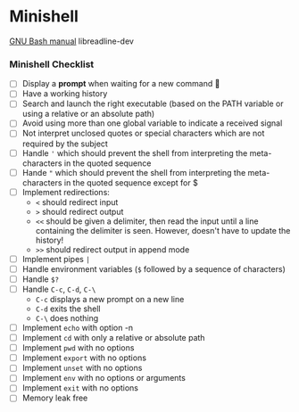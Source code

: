 # Minishell
[GNU Bash manual](https://www.gnu.org/savannah-checkouts/gnu/bash/manual/)
libreadline-dev 

### Minishell Checklist

- [ ] Display a **prompt** when waiting for a new command :eggplant:
- [ ] Have a working history
- [ ] Search and launch the right executable (based on the PATH variable or using a relative or an absolute path)
- [ ] Avoid using more than one global variable to indicate a received signal
- [ ] Not interpret unclosed quotes or special characters which are not required by the subject
- [ ] Handle `'` which should prevent the shell from interpreting the meta-characters in the quoted sequence
- [ ] Hande `"` which should prevent the shell from interpreting the meta-characters in the quoted sequence except for $
- [ ] Implement redirections:
    - `<` should redirect input
    - `>` should redirect output
    - `<<` should be given a delimiter, then read the input until a line containing the delimiter is seen. However, doesn't have to update the history!
    - `>>` should redirect output in append mode
- [ ] Implement pipes `|`
- [ ] Handle environment variables (`$` followed by a sequence of characters)
- [ ] Handle `$?`
- [ ] Handle `C-c`, `C-d`, `C-\`
    - `C-c` displays a new prompt on a new line
    - `C-d` exits the shell
    - `C-\` does nothing
- [ ] Implement `echo` with option -n
- [ ] Implement `cd` with only a relative or absolute path
- [ ] Implement `pwd` with no options
- [ ] Implement `export` with no options
- [ ] Implement `unset` with no options
- [ ] Implement `env` with no options or arguments
- [ ] Implement `exit` with no options
- [ ] Memory leak free
